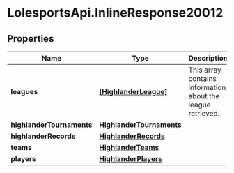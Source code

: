 # LolesportsApi.InlineResponse20012

## Properties
Name | Type | Description | Notes
------------ | ------------- | ------------- | -------------
**leagues** | [**[HighlanderLeague]**](HighlanderLeague.md) | This array contains information about the league retrieved.  | 
**highlanderTournaments** | [**HighlanderTournaments**](HighlanderTournaments.md) |  | [optional] 
**highlanderRecords** | [**HighlanderRecords**](HighlanderRecords.md) |  | [optional] 
**teams** | [**HighlanderTeams**](HighlanderTeams.md) |  | [optional] 
**players** | [**HighlanderPlayers**](HighlanderPlayers.md) |  | [optional] 
